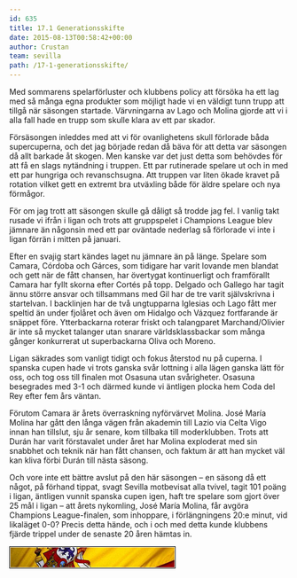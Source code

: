 ```yaml
---
id: 635
title: 17.1 Generationsskifte
date: 2015-08-13T00:58:42+00:00
author: Crustan
team: sevilla
path: /17-1-generationsskifte/
---
```


Med sommarens spelarförluster och klubbens policy att försöka ha ett lag med så många egna produkter som möjligt hade vi en väldigt tunn trupp att tillgå när säsongen startade. Värvningarna av Lago och Molina gjorde att vi i alla fall hade en trupp som skulle klara av ett par skador.

Försäsongen inleddes med att vi för ovanlighetens skull förlorade båda supercuperna, och det jag började redan då bäva för att detta var säsongen då allt barkade åt skogen. Men kanske var det just detta som behövdes för att få en slags nytändning i truppen. Ett par rutinerade spelare ut och in med ett par hungriga och revanschsugna. Att truppen var liten ökade kravet på rotation vilket gett en extremt bra utväxling både för äldre spelare och nya förmågor.

För om jag trott att säsongen skulle gå dåligt så trodde jag fel. I vanlig takt rusade vi ifrån i ligan och trots att gruppspelet i Champions League blev jämnare än någonsin med ett par oväntade nederlag så förlorade vi inte i ligan förrän i mitten på januari.

Efter en svajig start kändes laget nu jämnare än på länge. Spelare som Camara, Córdoba och Gárces, som tidigare har varit lovande men blandat och gett när de fått chansen, har övertygat kontinuerligt och framförallt Camara har fyllt skorna efter Cortés på topp. Delgado och Gallego har tagit ännu större ansvar och tillsammans med Gil har de tre varit självskrivna i startelvan. I backlinjen har de två ungtupparna Iglesias och Lago fått mer speltid än under fjolåret och även om Hidalgo och Vázquez fortfarande är snäppet före. Ytterbackarna roterar friskt och talangparet Marchand/Olivier är inte så mycket talanger utan snarare världsklassbackar som många gånger konkurrerat ut superbackarna Oliva och Moreno.

Ligan säkrades som vanligt tidigt och fokus återstod nu på cuperna. I spanska cupen hade vi trots ganska svår lottning i alla lägen ganska lätt för oss, och tog oss till finalen mot Osasuna utan svårigheter. Osasuna besegrades med 3-1 och därmed kunde vi äntligen plocka hem Coda del Rey efter fem års väntan.

Förutom Camara är årets överraskning nyförvärvet Molina. José María Molina har gått den långa vägen från akademin till Lazio via Celta Vigo innan han tillslut, sju år senare, kom tillbaka till moderklubben. Trots att Durán har varit förstavalet under året har Molina exploderat med sin snabbhet och teknik när han fått chansen, och faktum är att han mycket väl kan kliva förbi Durán till nästa säsong.

Och vore inte ett bättre avslut på den här säsongen – en säsong då ett något, på förhand tippat, svagt Sevilla motbevisat alla tvivel, tagit 101 poäng i ligan, äntligen vunnit spanska cupen igen, haft tre spelare som gjort över 25 mål i ligan – att årets nykomling, José María Molina, får avgöra Champions League-finalen, som inhoppare, i förlängningens 20:e minut, vid likaläget 0-0? Precis detta hände, och i och med detta kunde klubbens fjärde trippel under de senaste 20 åren hämtas in.

<img src="../images/espbanner.png" alt="espbanner" width="300" height="40" class="aligncenter size-full" />
